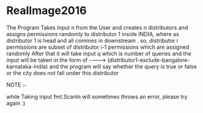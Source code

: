 # RealImage2016


The Program Takes Input n from the User and creates n distributors and assigns permissions randomly to distributor 1 inside INDIA, where as distributor 1 is head and all commes in downstream . 
so, distributor i permissions are subset of distributor i-1 permissions which are assigned randomly
After that it will take input q which is number of queries and the input will be taken in the form of ----> (distributor1-exclude-bangalore-karnataka-india) and the program will say whether the query is true or
false or the city does not fall under this distributor



NOTE :- 

while Taking input fmt.Scanln will sometimes throws an error, please try again :)
